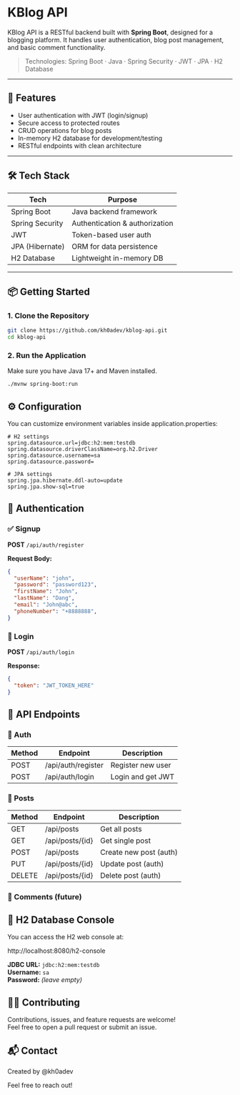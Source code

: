 # KBlog API

KBlog API is a RESTful backend built with **Spring Boot**, designed for a blogging platform. It handles user authentication, blog post management, and basic comment functionality.

> Technologies: Spring Boot · Java · Spring Security · JWT · JPA · H2 Database

---

## 🚀 Features

- User authentication with JWT (login/signup)
- Secure access to protected routes
- CRUD operations for blog posts
- In-memory H2 database for development/testing
- RESTful endpoints with clean architecture

---

## 🛠️ Tech Stack

| Tech             | Purpose                         |
|------------------|----------------------------------|
| Spring Boot      | Java backend framework          |
| Spring Security  | Authentication & authorization  |
| JWT              | Token-based user auth           |
| JPA (Hibernate)  | ORM for data persistence        |
| H2 Database      | Lightweight in-memory DB        |

---

## 📦 Getting Started

### 1. Clone the Repository

```bash
git clone https://github.com/kh0adev/kblog-api.git
cd kblog-api
```

### 2. Run the Application

Make sure you have Java 17+ and Maven installed.

```bash
./mvnw spring-boot:run
```
## ⚙️ Configuration

You can customize environment variables inside application.properties:

```properties
# H2 settings
spring.datasource.url=jdbc:h2:mem:testdb
spring.datasource.driverClassName=org.h2.Driver
spring.datasource.username=sa
spring.datasource.password=

# JPA settings
spring.jpa.hibernate.ddl-auto=update
spring.jpa.show-sql=true
```

## 🔐 Authentication

### ✅ Signup

**POST** `/api/auth/register`

**Request Body:**
```json
{
  "userName": "john",
  "password": "password123",
  "firstName": "John",
  "lastName": "Dang",
  "email": "John@abc",
  "phoneNumber": "+8888888",
}
```
### 🔑 Login

 
**POST** `/api/auth/login`

**Response:**
```json
{
  "token": "JWT_TOKEN_HERE"
}
```

## 📘 API Endpoints

### 🧑 Auth

| Method | Endpoint             | Description           |
|--------|----------------------|-----------------------|
| POST   | /api/auth/register   | Register new user     |
| POST   | /api/auth/login      | Login and get JWT     |

### 📝 Posts

| Method | Endpoint             | Description              |
|--------|----------------------|--------------------------|
| GET    | /api/posts           | Get all posts            |
| GET    | /api/posts/{id}      | Get single post          |
| POST   | /api/posts           | Create new post (auth)   |
| PUT    | /api/posts/{id}      | Update post (auth)       |
| DELETE | /api/posts/{id}      | Delete post (auth)       |

### 💬 Comments (future)


## 🧪 H2 Database Console

You can access the H2 web console at:

http://localhost:8080/h2-console


**JDBC URL:** `jdbc:h2:mem:testdb`  
**Username:** `sa`  
**Password:** *(leave empty)*

## 🧑‍💻 Contributing

Contributions, issues, and feature requests are welcome!  
Feel free to open a pull request or submit an issue.


## 📬 Contact

Created by @kh0adev

Feel free to reach out!
